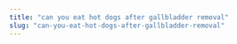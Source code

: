 ```yaml
---
title: "can you eat hot dogs after gallbladder removal"
slug: "can-you-eat-hot-dogs-after-gallbladder-removal"
---
```


